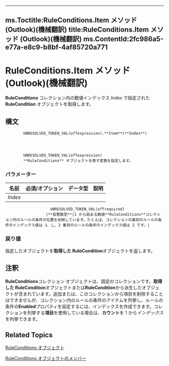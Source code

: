 

---
ms.Toctitle:RuleConditions.Item メソッド (Outlook)(機械翻訳)
title:RuleConditions.Item メソッド (Outlook)(機械翻訳)
ms.ContentId:2fc986a5-e77a-e8c9-b8bf-4af85720a771
---
# RuleConditions.Item メソッド (Outlook)(機械翻訳)




**RuleConditions** コレクション内の数値インデックス *Index* で指定された **RuleCondition** オブジェクトを取得します。

## 構文

            UNRESOLVED_TOKEN_VAL(offexpression).**Item**(**Index**)




            UNRESOLVED_TOKEN_VAL(offexpression)
            **RuleConditions** オブジェクトを表す変数を指定します。

### パラメーター

|**名前**|**必須/オプション**|**データ型**|**説明**|
|---|---|---|---|
|*Index*|
                        UNRESOLVED_TOKEN_VAL(offrequired)
                      |**長整数型**|1 から始まる数値**RuleConditions**コレクション内のルールの条件の位置を反映しています。たとえば、コレクションの最初のルールの条件のインデックス値は 1、し、2 番目のルールの条件のインデックス値は 2 です。|



### 戻り値
指定したオブジェクトを**取得した RuleCondition**オブジェクトを返します。





## 注釈
**RuleConditions**コレクション オブジェクトは、固定のコレクションです。**取得した RuleCondition**オブジェクトまたは**RuleCondition**から派生したオブジェクトが含まれています。追加または、このコレクションから項目を削除することはできませんが、コレクション内のルールの条件のアイテムを列挙し、ルールの条件の**Enabled**プロパティを設定するには、インデックスを作成できます。コレクションを列挙する**項目**を使用している場合は、**カウント**を 1 から*インデックス*を列挙できます。



## Related Topics

[RuleConditions オブジェクト](e8e9a05a-b36b-add2-b294-8cdc5a97e119.md)

[RuleConditions オブジェクトのメンバー](b2af6ebf-f9f8-8106-20a3-1725c3b78174.md)




